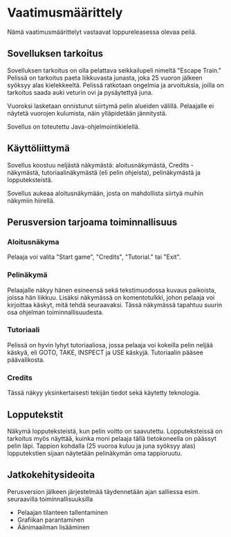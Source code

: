 # Vaatimusmäärittely

Nämä vaatimusmäärittelyt vastaavat loppureleasessa olevaa peliä. 

## Sovelluksen tarkoitus

Sovelluksen tarkoitus on olla pelattava seikkailupeli nimeltä "Escape Train." Pelissä on tarkoitus paeta liikkuvasta junasta, joka 25 vuoron jälkeen syöksyy alas kielekkeeltä. Pelissä ratkotaan ongelmia ja arvoituksia, joilla on tarkoitus saada auki veturin ovi ja pysäytettyä juna. 

Vuoroksi lasketaan onnistunut siirtymä pelin alueiden välillä. Pelaajalle ei näytetä vuorojen kulumista, näin ylläpidetään jännitystä. 

Sovellus on toteutettu Java-ohjelmointikielellä. 

## Käyttöliittymä

Sovellus koostuu neljästä näkymästä: aloitusnäkymästä, Credits -näkymästä, tutoriaalinäkymästä (eli pelin ohjeista), pelinäkymästä ja lopputeksteistä. 

Sovellus aukeaa aloitusnäkymään, josta on mahdollista siirtyä muihin näkymiin hiirellä.

## Perusversion tarjoama toiminnallisuus

### Aloitusnäkyma

Pelaaja voi valita "Start game", "Credits", "Tutorial." tai "Exit".  

### Pelinäkymä

Pelaajalle näkyy hänen esineensä sekä tekstimuodossa kuvaus paikoista, joissa hän liikkuu. Lisäksi näkymässä on komentotulkki, johon pelaaja voi kirjoittaa käskyt, mitä tehdä seuraavaksi. Tässä näkymässä tapahtuu suurin osa ohjelman toiminnallisuudesta. 

### Tutoriaali

Pelissä on hyvin lyhyt tutoriaaliosa, jossa pelaaja voi kokeilla pelin neljää käskyä, eli GOTO, TAKE, INSPECT ja USE käskyjä. Tutoriaalin pääsee 
päävalikosta. 

### Credits

Tässä näkyy yksinkertaisesti tekijän tiedot sekä käytetty teknologia.

## Lopputekstit

Näkymä lopputeksteistä, kun pelin voitto on saavutettu. Lopputeksteissä on tarkoitus myös näyttää, kuinka moni pelaaja tällä tietokoneella on päässyt pelin läpi. Tappion kohdalla (25 vuoroa kuluu ja juna syöksyy alas) lopputekstien sijaan näytetään pelinäkymän oma tappioruutu.

## Jatkokehitysideoita

Perusversion jälkeen järjestelmää täydennetään ajan salliessa esim. seuraavilla toiminnallisuuksilla

- Pelaajan tilanteen tallentaminen
- Grafiikan parantaminen
- Äänimaailman lisääminen
